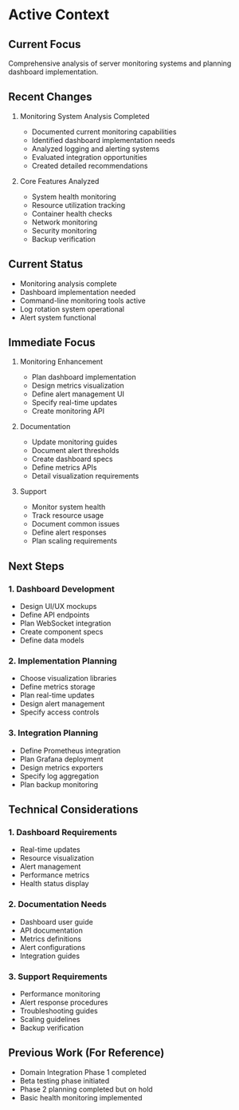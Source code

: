 # Active Context

## Current Focus
Comprehensive analysis of server monitoring systems and planning dashboard implementation.

## Recent Changes
1. Monitoring System Analysis Completed
   - Documented current monitoring capabilities
   - Identified dashboard implementation needs
   - Analyzed logging and alerting systems
   - Evaluated integration opportunities
   - Created detailed recommendations

2. Core Features Analyzed
   - System health monitoring
   - Resource utilization tracking
   - Container health checks
   - Network monitoring
   - Security monitoring
   - Backup verification

## Current Status
- Monitoring analysis complete
- Dashboard implementation needed
- Command-line monitoring tools active
- Log rotation system operational
- Alert system functional

## Immediate Focus
1. Monitoring Enhancement
   - Plan dashboard implementation
   - Design metrics visualization
   - Define alert management UI
   - Specify real-time updates
   - Create monitoring API

2. Documentation
   - Update monitoring guides
   - Document alert thresholds
   - Create dashboard specs
   - Define metrics APIs
   - Detail visualization requirements

3. Support
   - Monitor system health
   - Track resource usage
   - Document common issues
   - Define alert responses
   - Plan scaling requirements

## Next Steps

### 1. Dashboard Development
- Design UI/UX mockups
- Define API endpoints
- Plan WebSocket integration
- Create component specs
- Define data models

### 2. Implementation Planning
- Choose visualization libraries
- Define metrics storage
- Plan real-time updates
- Design alert management
- Specify access controls

### 3. Integration Planning
- Define Prometheus integration
- Plan Grafana deployment
- Design metrics exporters
- Specify log aggregation
- Plan backup monitoring

## Technical Considerations

### 1. Dashboard Requirements
- Real-time updates
- Resource visualization
- Alert management
- Performance metrics
- Health status display

### 2. Documentation Needs
- Dashboard user guide
- API documentation
- Metrics definitions
- Alert configurations
- Integration guides

### 3. Support Requirements
- Performance monitoring
- Alert response procedures
- Troubleshooting guides
- Scaling guidelines
- Backup verification

## Previous Work (For Reference)
- Domain Integration Phase 1 completed
- Beta testing phase initiated
- Phase 2 planning completed but on hold
- Basic health monitoring implemented